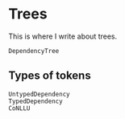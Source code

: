 # Trees

This is where I write about trees.

```@docs
DependencyTree
```

## Types of tokens

```@docs
UntypedDependency
TypedDependency
CoNLLU
```
